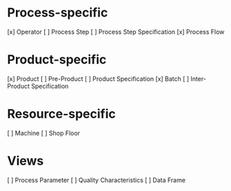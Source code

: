 # Process-specific
[x] Operator
[ ] Process Step
[ ] Process Step Specification
[x] Process Flow

# Product-specific
[x] Product
[ ] Pre-Product
[ ] Product Specification
[x] Batch
[ ] Inter-Product Specification

# Resource-specific
[ ] Machine
[ ] Shop Floor

# Views
[ ] Process Parameter
[ ] Quality Characteristics
[ ] Data Frame